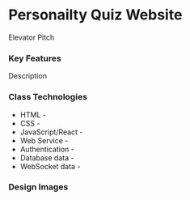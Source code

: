 # Personailty Quiz Website
Elevator Pitch
### Key Features
Description
### Class Technologies
* HTML - 
* CSS - 
* JavaScript/React - 
* Web Service - 
* Authentication - 
* Database data - 
* WebSocket data - 
### Design Images
